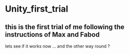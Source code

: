 # Unity_first_trial
## this is the first trial of me following the instructions of Max and Fabod
lets see if it works now ...
and the other way round ? 

